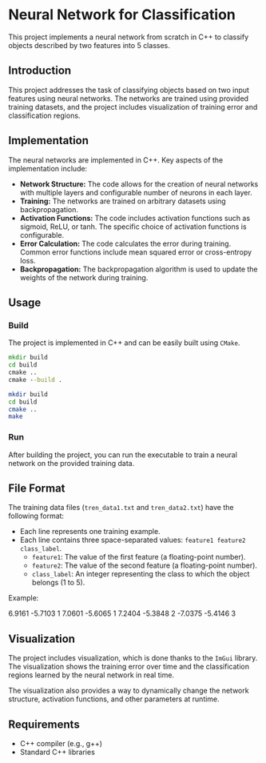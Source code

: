 # Neural Network for Classification

This project implements a neural network from scratch in C++ to classify objects described by two features into 5 classes.

## Introduction

This project addresses the task of classifying objects based on two input features using neural networks.
The networks are trained using provided training datasets, and the project includes visualization of training error and classification regions.

## Implementation

The neural networks are implemented in C++.
Key aspects of the implementation include:

*   **Network Structure:** The code allows for the creation of neural networks with multiple layers and configurable number of neurons in each layer.
*   **Training:** The networks are trained on arbitrary datasets using backpropagation.
*   **Activation Functions:** The code includes activation functions such as sigmoid, ReLU, or tanh. The specific choice of activation functions is configurable.
*   **Error Calculation:** The code calculates the error during training. Common error functions include mean squared error or cross-entropy loss.
*   **Backpropagation:** The backpropagation algorithm is used to update the weights of the network during training.

## Usage

### Build

The project is implemented in C++ and can be easily built using `CMake`.

```bat
mkdir build
cd build
cmake ..
cmake --build .
```

```bash
mkdir build
cd build
cmake ..
make
```

### Run

After building the project, you can run the executable to train a neural network on the provided training data.

## File Format

The training data files (`tren_data1.txt` and `tren_data2.txt`) have the following format:

*   Each line represents one training example.
*   Each line contains three space-separated values: `feature1 feature2 class_label`.
    *   `feature1`: The value of the first feature (a floating-point number).
    *   `feature2`: The value of the second feature (a floating-point number).
    *   `class_label`: An integer representing the class to which the object belongs (1 to 5).

Example:

6.9161 -5.7103 1
7.0601 -5.6065 1
7.2404 -5.3848 2
-7.0375 -5.4146 3

## Visualization

The project includes visualization, which is done thanks to the `ImGui` library.
The visualization shows the training error over time and the classification regions learned by the neural network in real time.

The visualization also provides a way to dynamically change the network structure, activation functions, and other parameters at runtime.

## Requirements

*   C++ compiler (e.g., g++)
*   Standard C++ libraries
